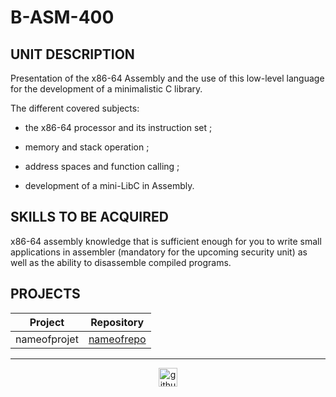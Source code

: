 # B-ASM-400

## UNIT DESCRIPTION

Presentation of the x86-64 Assembly and the use of this low-level language for the development of a minimalistic C library.

The different covered subjects:

- the x86-64 processor and its instruction set ;

- memory and stack operation ;

- address spaces and function calling ;

- development of a mini-LibC in Assembly.

## SKILLS TO BE ACQUIRED

x86-64 assembly knowledge that is sufficient enough for you to write small applications in assembler (mandatory for the upcoming security unit) as well as the ability to disassemble compiled programs.

## PROJECTS

| Project  | Repository |
| ------------- | ------------- |
| nameofprojet  | [nameofrepo](./path)  |

---

<div align="center">

<a href="https://github.com/blacky-yg" target="_blank"><img src="https://cdn.jsdelivr.net/npm/simple-icons@3.0.1/icons/github.svg" alt="github.com" width="30"></a>

</div>